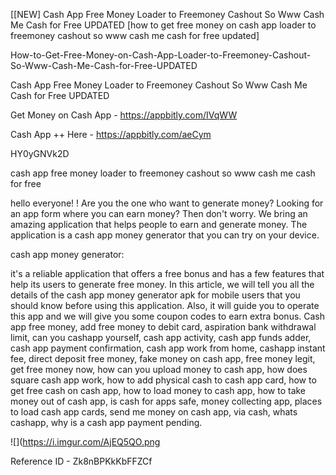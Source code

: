 [[NEW] Cash App Free Money Loader to Freemoney Cashout So Www Cash Me Cash for Free UPDATED [how to get free money on cash app loader to freemoney cashout so www cash me cash for free updated]

How-to-Get-Free-Money-on-Cash-App-Loader-to-Freemoney-Cashout-So-Www-Cash-Me-Cash-for-Free-UPDATED

Cash App Free Money Loader to Freemoney Cashout So Www Cash Me Cash for Free UPDATED

Get Money on Cash App -  https://appbitly.com/IVqWW


Cash App ++ Here - https://appbitly.com/aeCym


HY0yGNVk2D

cash app free money loader to freemoney cashout so www cash me cash for free

hello everyone! ! Are you the one who want to generate money? Looking for an app form where you can earn money? Then don't worry. We bring an amazing application that helps people to earn and generate money. The application is a cash app money generator that you can try on your device.

cash app money generator:

it's a reliable application that offers a free bonus and has a few features that help its users to generate free money. In this article, we will tell you all the details of the cash app money generator apk for mobile users that you should know before using this application. Also, it will guide you to operate this app and we will give you some coupon codes to earn extra bonus. Cash app free money, add free money to debit card, aspiration bank withdrawal limit, can you cashapp yourself, cash app activity, cash app funds adder, cash app payment confirmation, cash app work from home, cashapp instant fee, direct deposit free money, fake money on cash app, free money legit, get free money now, how can you upload money to cash app, how does square cash app work, how to add physical cash to cash app card, how to get free cash on cash app, how to load money to cash app, how to take money out of cash app, is cash for apps safe, money collecting app, places to load cash app cards, send me money on cash app, via cash, whats cashapp, why is a cash app payment pending.

![](https://i.imgur.com/AjEQ5QO.png

Reference ID - Zk8nBPKkKbFFZCf
